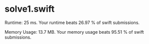 # solve1.swift

Runtime: 25 ms. Your runtime beats 26.97 % of swift submissions.


Memory Usage: 13.7 MB. Your memory usage beats 95.51 % of swift submissions.
